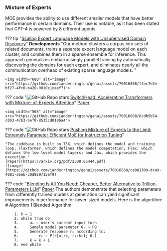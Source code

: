 
### Mixture of Experts

MOE provides the ability to use different smaller models that have better performance in certain domains. Their use is notable, as it has been stated that GPT-4 is powered by 8 different agents.

??? tip "[Scaling Expert Language Models with Unsupervised Domain Discovery](https://arxiv.org/pdf/2303.14177.pdf)"
    **Developments**  "Our method clusters a corpus into sets of related documents, trains a separate expert language model on each cluster, and combines them in a sparse ensemble for inference. This approach generalizes embarrassingly parallel training by automatically discovering the domains for each expert, and eliminates nearly all the communication overhead of existing sparse language models. "

    <img width="680" alt="image" src="https://github.com/ianderrington/genai/assets/76016868/f4ec7e2e-bf27-4fc0-b420-0010e1caef71">


??? code "![GitHub Repo stars](https://badgen.net/github/stars/robertcsordas/moe_attention) [SwitchHead: Accelerating Transformers with Mixture-of-Experts Attention](https://github.com/robertcsordas/moe_attention)"
    [Paper](https://arxiv.org/pdf/2312.07987.pdf)

    <img width="568" alt="image" src="https://github.com/ianderrington/genai/assets/76016868/8cdb5b54-c0b3-47b3-bef0-8535cd0106a4">


??? code "![GitHub Repo stars](https://badgen.net/github/stars/for-ai/parameter-efficient-moe) [Pushing Mixture of Experts to the Limit: Extremely Parameter Efficient MoE for Instruction Tuning](https://github.com/for-ai/parameter-efficient-moe)"

    "The codebase is built on T5X, which defines the model and training loop; Flaxformer, which defines the model computation; Flax, which defines the low level model layers; and Jax, which provides the execution."
    [Paper](https://arxiv.org/pdf/2309.05444.pdf)
    ![image](https://github.com/ianderrington/genai/assets/76016868/ca081309-dca9-4081-a6eb-30d929715ef9)

??? code "[Blending Is All You Need: Cheaper, Better Alternative to Trillion-Parameters LLM](https://huggingface.co/ChaiML)"
    [Paper](https://arxiv.org/pdf/2401.02994.pdf)
    The authors demonstrate that selecting parameters from differently trained models at generation can yield significant improvements in performance for lower-sized models.
    Here is the algorithm:
    # Algorithm 1 Blended Algorithm

        1. k ← 1
        2. while true do
        3.     uₖ ← user’s current input turn
        4.     Sample model parameter θₙ ~ Pθ
        5.     Generate response rₖ according to:
        6.         rₖ ~ P(r|u₁:k, r₁:k−1; θₙ)
        7.     k = k + 1
        8. end while
